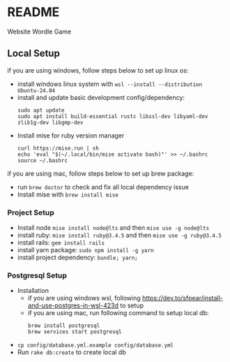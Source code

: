 # README

Website Wordle Game

## Local Setup

if you are using windows, follow steps below to set up linux os:
- install windows linux system with `wsl --install --distribution Ubuntu-24.04`
- install and update basic development config/dependency:
  ```
  sudo apt update
  sudo apt install build-essential rustc libssl-dev libyaml-dev zlib1g-dev libgmp-dev
  ```
- Install mise for ruby version manager
  ```
  curl https://mise.run | sh
  echo 'eval "$(~/.local/bin/mise activate bash)"' >> ~/.bashrc
  source ~/.bashrc
  ```

if you are using mac, follow steps below to set up brew package:
- run `brew doctor` to check and fix all local dependency issue
- Install mise with `brew install mise`

### Project Setup

- Install node `mise install node@lts` and then `mise use -g node@lts`
- install ruby: `mise install ruby@3.4.5` and then `mise use -g ruby@3.4.5`
- install rails: `gem install rails`
- install yarn package: `sudo npm install -g yarn`
- install project dependency: `bundle; yarn;`

### Postgresql Setup

- Installation
  - if you are using windows wsl, following https://dev.to/sfpear/install-and-use-postgres-in-wsl-423d to setup
  - if you are using mac, run following command to setup local db:
    ```
    brew install postgresql
    brew services start postgresql
    ```
- `cp config/database.yml.example config/database.yml`
- Run `rake db:create` to create local db
